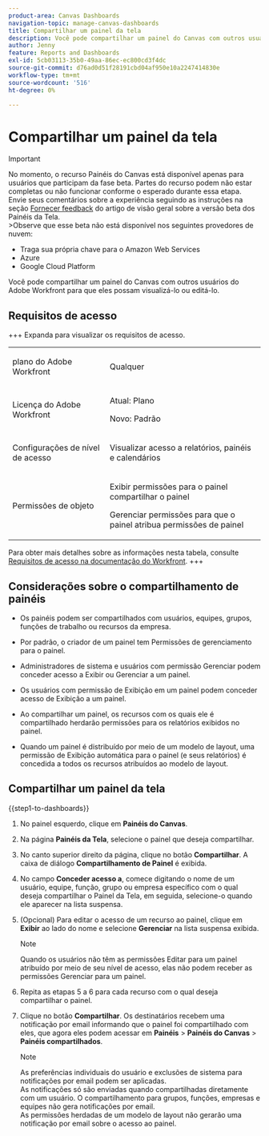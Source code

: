 ```yaml
---
product-area: Canvas Dashboards
navigation-topic: manage-canvas-dashboards
title: Compartilhar um painel da tela
description: Você pode compartilhar um painel do Canvas com outros usuários do Adobe Workfront para que eles possam exibi-lo ou editá-lo.
author: Jenny
feature: Reports and Dashboards
exl-id: 5cb03113-35b0-49aa-86ec-ec800cd3f4dc
source-git-commit: d76ad0d51f28191cbd04af950e10a2247414830e
workflow-type: tm+mt
source-wordcount: '516'
ht-degree: 0%

---
```


# Compartilhar um painel da tela

>[!IMPORTANT]
>
>No momento, o recurso Painéis do Canvas está disponível apenas para usuários que participam da fase beta. Partes do recurso podem não estar completas ou não funcionar conforme o esperado durante essa etapa. Envie seus comentários sobre a experiência seguindo as instruções na seção [Fornecer feedback](/help/quicksilver/product-announcements/betas/canvas-dashboards-beta/canvas-dashboards-beta-information.md#provide-feedback) do artigo de visão geral sobre a versão beta dos Painéis da Tela.<br>
>&#x200B;>Observe que esse beta não está disponível nos seguintes provedores de nuvem:
>
>* Traga sua própria chave para o Amazon Web Services
>* Azure
>* Google Cloud Platform

Você pode compartilhar um painel do Canvas com outros usuários do Adobe Workfront para que eles possam visualizá-lo ou editá-lo.

## Requisitos de acesso

+++ Expanda para visualizar os requisitos de acesso. 
<table style="table-layout:auto"> 
<col> 
</col> 
<col> 
</col> 
<tbody> 
<tr> 
   <td role="rowheader"><p>plano do Adobe Workfront</p></td> 
   <td> 
<p>Qualquer </p> 
   </td> 
<tr> 
 <tr> 
   <td role="rowheader"><p>Licença do Adobe Workfront</p></td> 
   <td> 
<p>Atual: Plano </p> 
<p>Novo: Padrão</p> 
   </td> 
   </tr> 
  </tr> 
  <tr> 
   <td role="rowheader"><p>Configurações de nível de acesso</p></td> 
   <td><p>Visualizar acesso a relatórios, painéis e calendários</p>
  </td> 
  </tr>  
    </tr>  
        <tr> 
   <td role="rowheader"><p>Permissões de objeto</p></td> 
   <td><p>Exibir permissões para o painel compartilhar o painel</p>
   <p>Gerenciar permissões para que o painel atribua permissões de painel</p>
  </td> 
  </tr>
</tbody> 
</table>

Para obter mais detalhes sobre as informações nesta tabela, consulte [Requisitos de acesso na documentação do Workfront](/help/quicksilver/administration-and-setup/add-users/access-levels-and-object-permissions/access-level-requirements-in-documentation.md).
+++

## Considerações sobre o compartilhamento de painéis

* Os painéis podem ser compartilhados com usuários, equipes, grupos, funções de trabalho ou recursos da empresa.

* Por padrão, o criador de um painel tem Permissões de gerenciamento para o painel.

* Administradores de sistema e usuários com permissão Gerenciar podem conceder acesso a Exibir ou Gerenciar a um painel.

* Os usuários com permissão de Exibição em um painel podem conceder acesso de Exibição a um painel.

* Ao compartilhar um painel, os recursos com os quais ele é compartilhado herdarão permissões para os relatórios exibidos no painel.

* Quando um painel é distribuído por meio de um modelo de layout, uma permissão de Exibição automática para o painel (e seus relatórios) é concedida a todos os recursos atribuídos ao modelo de layout.


## Compartilhar um painel da tela


{{step1-to-dashboards}}

1. No painel esquerdo, clique em **Painéis do Canvas**.

1. Na página **Painéis da Tela**, selecione o painel que deseja compartilhar.

1. No canto superior direito da página, clique no botão **Compartilhar**. A caixa de diálogo **Compartilhamento de Painel** é exibida.

1. No campo **Conceder acesso a**, comece digitando o nome de um usuário, equipe, função, grupo ou empresa específico com o qual deseja compartilhar o Painel da Tela, em seguida, selecione-o quando ele aparecer na lista suspensa.

1. (Opcional) Para editar o acesso de um recurso ao painel, clique em **Exibir** ao lado do nome e selecione **Gerenciar** na lista suspensa exibida.

   >[!NOTE]
   >
   > Quando os usuários não têm as permissões Editar para um painel atribuído por meio de seu nível de acesso, elas não podem receber as permissões Gerenciar para um painel.

1. Repita as etapas 5 a 6 para cada recurso com o qual deseja compartilhar o painel.

1. Clique no botão **Compartilhar**. Os destinatários recebem uma notificação por email informando que o painel foi compartilhado com eles, que agora eles podem acessar em **Painéis** > **Painéis do Canvas** > **Painéis compartilhados**.

   >[!NOTE]
   >
   > As preferências individuais do usuário e exclusões de sistema para notificações por email podem ser aplicadas. <br>
   > As notificações só são enviadas quando compartilhadas diretamente com um usuário. O compartilhamento para grupos, funções, empresas e equipes não gera notificações por email.<br>
   > As permissões herdadas de um modelo de layout não gerarão uma notificação por email sobre o acesso ao painel.
